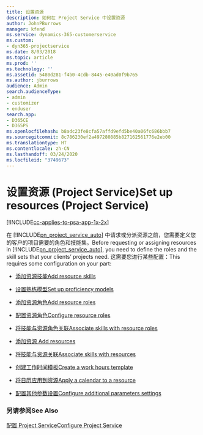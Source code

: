 ```yaml
---
title: 设置资源
description: 如何在 Project Service 中设置资源
author: JohnPBurrows
manager: kfend
ms.service: dynamics-365-customerservice
ms.custom:
- dyn365-projectservice
ms.date: 8/03/2018
ms.topic: article
ms.prod: ''
ms.technology: ''
ms.assetid: 5480d281-f4b0-4cdb-8445-e40ad0f9b765
ms.author: jburrows
audience: Admin
search.audienceType:
- admin
- customizer
- enduser
search.app:
- D365CE
- D365PS
ms.openlocfilehash: b8adc23fe8cfa57affd9efd5be40a06fc686bbb7
ms.sourcegitcommit: 8c786230ef2a497280885b827162561776e2eb00
ms.translationtype: HT
ms.contentlocale: zh-CN
ms.lasthandoff: 03/24/2020
ms.locfileid: "3749673"
---
```

# <a name="set-up-resources-project-service"></a><span data-ttu-id="b9595-103">设置资源 (Project Service)</span><span class="sxs-lookup"><span data-stu-id="b9595-103">Set up resources (Project Service)</span></span>

[!INCLUDE[cc-applies-to-psa-app-1x-2x](../includes/cc-applies-to-psa-app-1x-2x.md)]

<span data-ttu-id="b9595-104">在 [!INCLUDE[pn_project_service_auto](../includes/pn-project-service-auto.md)] 中请求或分派资源之前，您需要定义您的客户的项目需要的角色和技能集。</span><span class="sxs-lookup"><span data-stu-id="b9595-104">Before requesting or assigning resources in [!INCLUDE[pn_project_service_auto](../includes/pn-project-service-auto.md)], you need to define the roles and the skill sets that your clients’ projects need.</span></span> <span data-ttu-id="b9595-105">这需要您进行某些配置：</span><span class="sxs-lookup"><span data-stu-id="b9595-105">This requires some configuration on your part:</span></span>  
  
-   [<span data-ttu-id="b9595-106">添加资源技能</span><span class="sxs-lookup"><span data-stu-id="b9595-106">Add resource skills</span></span>](../project-service/add-resource-skills.md)  
  
-   [<span data-ttu-id="b9595-107">设置熟练模型</span><span class="sxs-lookup"><span data-stu-id="b9595-107">Set up proficiency models</span></span>](../project-service/set-up-proficiency-models.md)  
  
-   [<span data-ttu-id="b9595-108">添加资源角色</span><span class="sxs-lookup"><span data-stu-id="b9595-108">Add resource roles</span></span>](../project-service/add-resource-roles.md)  
  
-   [<span data-ttu-id="b9595-109">配置资源角色</span><span class="sxs-lookup"><span data-stu-id="b9595-109">Configure resource roles</span></span>](../project-service/configure-resource-roles.md)  
  
-   [<span data-ttu-id="b9595-110">将技能与资源角色关联</span><span class="sxs-lookup"><span data-stu-id="b9595-110">Associate skills with resource roles</span></span>](../project-service/associate-skills-with-resource-roles.md)  
  
-   [<span data-ttu-id="b9595-111">添加资源 </span><span class="sxs-lookup"><span data-stu-id="b9595-111">Add resources</span></span>](../project-service/add-resources.md)  
  
-   [<span data-ttu-id="b9595-112">将技能与资源关联</span><span class="sxs-lookup"><span data-stu-id="b9595-112">Associate skills with resources</span></span>](../project-service/associate-skills-with-resources.md)  
  
-   [<span data-ttu-id="b9595-113">创建工作时间模板</span><span class="sxs-lookup"><span data-stu-id="b9595-113">Create a work hours template</span></span>](../project-service/create-work-hours-template.md)  
  
-   [<span data-ttu-id="b9595-114">将日历应用到资源</span><span class="sxs-lookup"><span data-stu-id="b9595-114">Apply a calendar to a resource</span></span>](../project-service/apply-calendar-resource.md)  
  
-   [<span data-ttu-id="b9595-115">配置其他参数设置</span><span class="sxs-lookup"><span data-stu-id="b9595-115">Configure additional parameters settings</span></span>](../project-service/configure-additional-parameters-settings.md)  
  
### <a name="see-also"></a><span data-ttu-id="b9595-116">另请参阅</span><span class="sxs-lookup"><span data-stu-id="b9595-116">See Also</span></span>  
 [<span data-ttu-id="b9595-117">配置 Project Service</span><span class="sxs-lookup"><span data-stu-id="b9595-117">Configure Project Service</span></span>](../project-service/configure.md)
